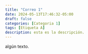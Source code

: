 ```yaml
---
title: "Correo 1"
date: 2024-05-13T17:46:32-05:00
draft: false
categories: [Categoria 1]
tags: [Etiqueta A]
description: esta es la descripción.
---
```

algún texto.